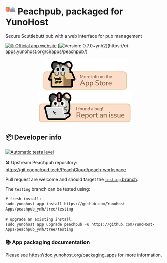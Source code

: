 <!--
N.B.: This README was automatically generated by <https://github.com/YunoHost/apps_tools/blob/main/readme_generator>
It shall NOT be edited by hand.
-->

<h1>
  <img src="https://raw.githubusercontent.com/YunoHost/apps/main/logos/peachpub.png" width="32px" alt="Logo of Peachpub">
  Peachpub, packaged for YunoHost
</h1>

Secure Scuttlebutt pub with a web interface for pub management

[![🌐 Official app website](https://img.shields.io/badge/Official_app_website-darkgreen?style=for-the-badge)](https://www.tildefriends.net/)
[![Version: 0.7.0~ynh2](https://img.shields.io/badge/Version-0.7.0~ynh2-rgba(0,150,0,1)?style=for-the-badge)](https://ci-apps.yunohost.org/ci/apps/peachpub/)

<div align="center">
<a href="https://apps.yunohost.org/app/peachpub"><img height="100px" src="https://github.com/YunoHost/yunohost-artwork/raw/refs/heads/main/badges/neopossum-badges/badge_more_info_on_the_appstore.svg"/></a>
<a href="https://github.com/YunoHost-Apps/peachpub_ynh/issues"><img height="100px" src="https://github.com/YunoHost/yunohost-artwork/raw/refs/heads/main/badges/neopossum-badges/badge_report_an_issue.svg"/></a>
</div>

## 📦 Developer info

[![Automatic tests level](https://apps.yunohost.org/badge/cilevel/peachpub)](https://ci-apps.yunohost.org/ci/apps/peachpub/)

🛠️ Upstream Peachpub repository: <https://git.coopcloud.tech/PeachCloud/peach-workspace>

Pull request are welcome and should target the [`testing` branch](https://github.com/YunoHost-Apps/peachpub_ynh/tree/testing).

The `testing` branch can be tested using:
```
# fresh install:
sudo yunohost app install https://github.com/YunoHost-Apps/peachpub_ynh/tree/testing

# upgrade an existing install:
sudo yunohost app upgrade peachpub -u https://github.com/YunoHost-Apps/peachpub_ynh/tree/testing
```

### 📚 App packaging documentation

Please see <https://doc.yunohost.org/packaging_apps> for more information.